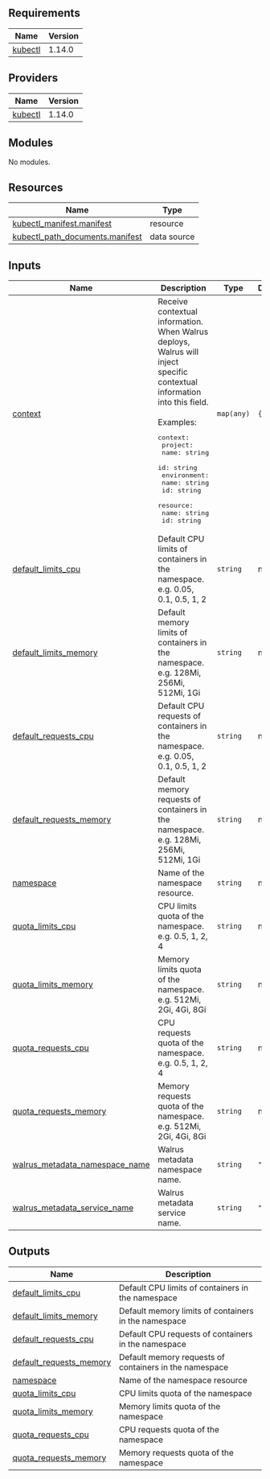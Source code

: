 ## Requirements

| Name | Version |
|------|---------|
| <a name="requirement_kubectl"></a> [kubectl](#requirement\_kubectl) | 1.14.0 |

## Providers

| Name | Version |
|------|---------|
| <a name="provider_kubectl"></a> [kubectl](#provider\_kubectl) | 1.14.0 |

## Modules

No modules.

## Resources

| Name | Type |
|------|------|
| [kubectl_manifest.manifest](https://registry.terraform.io/providers/gavinbunney/kubectl/1.14.0/docs/resources/manifest) | resource |
| [kubectl_path_documents.manifest](https://registry.terraform.io/providers/gavinbunney/kubectl/1.14.0/docs/data-sources/path_documents) | data source |

## Inputs

| Name | Description | Type | Default | Required |
|------|-------------|------|---------|:--------:|
| <a name="input_context"></a> [context](#input\_context) | Receive contextual information. When Walrus deploys, Walrus will inject specific contextual information into this field.<br><br>Examples:<pre>context:<br>  project:<br>    name: string<br>    id: string<br>  environment:<br>    name: string<br>    id: string<br>  resource:<br>    name: string<br>    id: string</pre> | `map(any)` | `{}` | no |
| <a name="input_default_limits_cpu"></a> [default\_limits\_cpu](#input\_default\_limits\_cpu) | Default CPU limits of containers in the namespace. e.g. 0.05, 0.1, 0.5, 1, 2 | `string` | n/a | yes |
| <a name="input_default_limits_memory"></a> [default\_limits\_memory](#input\_default\_limits\_memory) | Default memory limits of containers in the namespace. e.g. 128Mi, 256Mi, 512Mi, 1Gi | `string` | n/a | yes |
| <a name="input_default_requests_cpu"></a> [default\_requests\_cpu](#input\_default\_requests\_cpu) | Default CPU requests of containers in the namespace. e.g. 0.05, 0.1, 0.5, 1, 2 | `string` | n/a | yes |
| <a name="input_default_requests_memory"></a> [default\_requests\_memory](#input\_default\_requests\_memory) | Default memory requests of containers in the namespace. e.g. 128Mi, 256Mi, 512Mi, 1Gi | `string` | n/a | yes |
| <a name="input_namespace"></a> [namespace](#input\_namespace) | Name of the namespace resource. | `string` | n/a | yes |
| <a name="input_quota_limits_cpu"></a> [quota\_limits\_cpu](#input\_quota\_limits\_cpu) | CPU limits quota of the namespace. e.g. 0.5, 1, 2, 4 | `string` | n/a | yes |
| <a name="input_quota_limits_memory"></a> [quota\_limits\_memory](#input\_quota\_limits\_memory) | Memory limits quota of the namespace. e.g. 512Mi, 2Gi, 4Gi, 8Gi | `string` | n/a | yes |
| <a name="input_quota_requests_cpu"></a> [quota\_requests\_cpu](#input\_quota\_requests\_cpu) | CPU requests quota of the namespace. e.g. 0.5, 1, 2, 4 | `string` | n/a | yes |
| <a name="input_quota_requests_memory"></a> [quota\_requests\_memory](#input\_quota\_requests\_memory) | Memory requests quota of the namespace. e.g. 512Mi, 2Gi, 4Gi, 8Gi | `string` | n/a | yes |
| <a name="input_walrus_metadata_namespace_name"></a> [walrus\_metadata\_namespace\_name](#input\_walrus\_metadata\_namespace\_name) | Walrus metadata namespace name. | `string` | `""` | no |
| <a name="input_walrus_metadata_service_name"></a> [walrus\_metadata\_service\_name](#input\_walrus\_metadata\_service\_name) | Walrus metadata service name. | `string` | `""` | no |

## Outputs

| Name | Description |
|------|-------------|
| <a name="output_default_limits_cpu"></a> [default\_limits\_cpu](#output\_default\_limits\_cpu) | Default CPU limits of containers in the namespace |
| <a name="output_default_limits_memory"></a> [default\_limits\_memory](#output\_default\_limits\_memory) | Default memory limits of containers in the namespace |
| <a name="output_default_requests_cpu"></a> [default\_requests\_cpu](#output\_default\_requests\_cpu) | Default CPU requests of containers in the namespace |
| <a name="output_default_requests_memory"></a> [default\_requests\_memory](#output\_default\_requests\_memory) | Default memory requests of containers in the namespace |
| <a name="output_namespace"></a> [namespace](#output\_namespace) | Name of the namespace resource |
| <a name="output_quota_limits_cpu"></a> [quota\_limits\_cpu](#output\_quota\_limits\_cpu) | CPU limits quota of the namespace |
| <a name="output_quota_limits_memory"></a> [quota\_limits\_memory](#output\_quota\_limits\_memory) | Memory limits quota of the namespace |
| <a name="output_quota_requests_cpu"></a> [quota\_requests\_cpu](#output\_quota\_requests\_cpu) | CPU requests quota of the namespace |
| <a name="output_quota_requests_memory"></a> [quota\_requests\_memory](#output\_quota\_requests\_memory) | Memory requests quota of the namespace |

